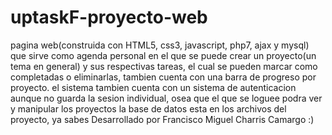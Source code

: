 # uptaskF-proyecto-web
pagina web(construida con HTML5, css3, javascript, php7, ajax y mysql) que sirve como agenda personal en el que se puede crear un proyecto(un tema en general) y sus respectivas tareas, el cual se pueden marcar como completadas o eliminarlas, tambien cuenta con una barra de progreso por proyecto. el sistema tambien cuenta con un sistema de autenticacion aunque  no guarda la sesion individual, osea que el que se loguee podra ver y manipular los proyectos 
la base de datos esta en los archivos del proyecto, ya sabes Desarrollado por Francisco Miguel Charris Camargo :)